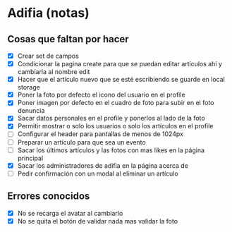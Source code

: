 # 	Adifia (notas)

## Cosas que faltan por hacer

- [x] Crear set de campos
- [x] Condicionar la pagina create para que se puedan editar artículos ahí y cambiarla al nombre edit
- [x] Hacer que el artículo nuevo que se esté escribiendo se guarde en local storage
- [x] Poner la foto por defecto el icono del usuario en el profile
- [x] Poner imagen por defecto en el cuadro de foto para subir en el foto denuncia
- [x] Sacar datos personales en el profile y ponerlos al lado de la foto
- [x] Permitir mostrar o solo los usuarios o solo los artículos en el profile
- [ ] Configurar el header para pantallas de menos de 1024px
- [ ] Preparar un artículo para que sea un evento
- [ ] Sacar los últimos artículos y las fotos con mas likes en la página principal
- [x] Sacar los administradores de adifia en la página acerca de
- [ ] Pedir confirmación con un modal al eliminar un artículo

## Errores conocidos

- [x] No se recarga el avatar al cambiarlo
- [x] No se quita el botón de validar nada mas validar la foto
